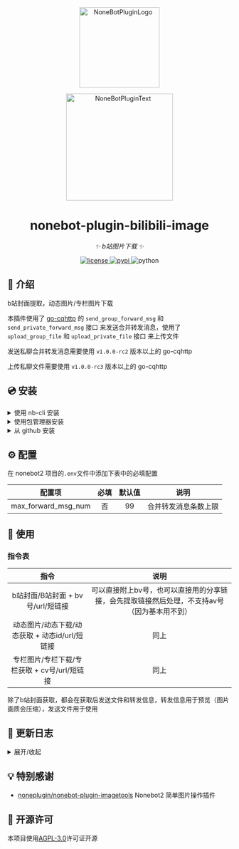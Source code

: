 <div align="center">
  <a href="https://v2.nonebot.dev/store"><img src="https://github.com/A-kirami/nonebot-plugin-template/blob/resources/nbp_logo.png" width="180" height="180" alt="NoneBotPluginLogo"></a>
  <br>
  <p><img src="https://github.com/A-kirami/nonebot-plugin-template/blob/resources/NoneBotPlugin.svg" width="240" alt="NoneBotPluginText"></p>
</div>

<div align="center">

# nonebot-plugin-bilibili-image

_✨ b站图片下载 ✨_


<a href="./LICENSE">
    <img src="https://img.shields.io/github/license/jcjrobert/nonebot-plugin-bilibili-image.svg" alt="license">
</a>
<a href="https://pypi.python.org/pypi/nonebot-plugin-bilibili-image">
    <img src="https://img.shields.io/pypi/v/nonebot-plugin-bilibili-image.svg" alt="pypi">
</a>
<img src="https://img.shields.io/badge/python-3.8+-blue.svg" alt="python">

</div>

## 📖 介绍

b站封面提取，动态图片/专栏图片下载

本插件使用了 [go-cqhttp](https://github.com/Mrs4s/go-cqhttp) 的 `send_group_forward_msg` 和 `send_private_forward_msg` 接口 来发送合并转发消息，使用了 `upload_group_file` 和 `upload_private_file` 接口 来上传文件

发送私聊合并转发消息需要使用 `v1.0.0-rc2` 版本以上的 go-cqhttp

上传私聊文件需要使用 `v1.0.0-rc3` 版本以上的 go-cqhttp

## 💿 安装

<details>
<summary>使用 nb-cli 安装</summary>
在 nonebot2 项目的根目录下打开命令行, 输入以下指令即可安装

    nb plugin install nonebot-plugin-bilibili-image

</details>

<details>
<summary>使用包管理器安装</summary>
在 nonebot2 项目的插件目录下, 打开命令行, 根据你使用的包管理器, 输入相应的安装命令

<details>
<summary>pip</summary>

    pip install nonebot-plugin-bilibili-image
</details>
<details>
<summary>pdm</summary>

    pdm add nonebot-plugin-bilibili-image
</details>
<details>
<summary>poetry</summary>

    poetry add nonebot-plugin-bilibili-image
</details>
<details>
<summary>conda</summary>

    conda install nonebot-plugin-bilibili-image
</details>

打开 nonebot2 项目的 `bot.py` 文件, 在其中写入

    nonebot.load_plugin('nonebot_plugin_bilibili_image')

</details>

<details>
<summary>从 github 安装</summary>
在 nonebot2 项目的插件目录下, 打开命令行, 输入以下命令克隆此储存库

    git clone https://github.com/jcjrobert/nonebot-plugin-bilibili-image.git

打开 nonebot2 项目的 `bot.py` 文件, 在其中写入

    nonebot.load_plugin('src.plugins.nonebot_plugin_bilibili_image')

</details>

## ⚙️ 配置

在 nonebot2 项目的`.env`文件中添加下表中的必填配置

| 配置项 | 必填 | 默认值 | 说明 |
|:-----:|:----:|:----:|:----:|
| max_forward_msg_num | 否 | 99 | 合并转发消息条数上限 |

## 🎉 使用

### 指令表

| 指令 | 说明 |
|:-----:|:----:|
| b站封面/B站封面 + bv号/url/短链接 | 可以直接附上bv号，也可以直接用的分享链接，会先提取链接然后处理，不支持av号（因为基本用不到） |
| 动态图片/动态下载/动态获取 + 动态id/url/短链接 | 同上 |
| 专栏图片/专栏下载/专栏获取 + cv号/url/短链接 | 同上 |

除了b站封面获取，都会在获取后发送文件和转发信息，转发信息用于预览（图片画质会压缩），发送文件用于使用

## 📝 更新日志

<details>
<summary>展开/收起</summary>

### 0.0.1

- 插件初次发布

</details>

## 💡 特别感谢

- [noneplugin/nonebot-plugin-imagetools](https://github.com/noneplugin/nonebot-plugin-imagetools) Nonebot2 简单图片操作插件

## 📄 开源许可

本项目使用[AGPL-3.0](./LICENSE)许可证开源
